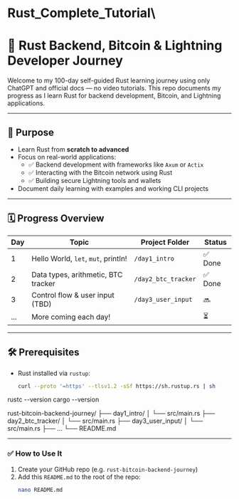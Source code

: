 # Rust_Complete_Tutorial\

# 🦀 Rust Backend, Bitcoin & Lightning Developer Journey

Welcome to my 100-day self-guided Rust learning journey using only ChatGPT and official docs — no video tutorials. This repo documents my progress as I learn Rust for backend development, Bitcoin, and Lightning applications.

---

## 📌 Purpose

- Learn Rust from **scratch to advanced**
- Focus on real-world applications:
  - ✅ Backend development with frameworks like `Axum` or `Actix`
  - ✅ Interacting with the Bitcoin network using Rust
  - ✅ Building secure Lightning tools and wallets
- Document daily learning with examples and working CLI projects

---

## 🗓️ Progress Overview

| Day | Topic                                | Project Folder           | Status   |
|-----|--------------------------------------|---------------------------|----------|
| 1   | Hello World, `let`, `mut`, println!  | `/day1_intro`             | ✅ Done  |
| 2   | Data types, arithmetic, BTC tracker  | `/day2_btc_tracker`       | ✅ Done  |
| 3   | Control flow & user input (TBD)      | `/day3_user_input`        | 🔜       |
| ... | More coming each day!                |                           | ⏳       |

---

## 🛠 Prerequisites

- Rust installed via `rustup`:  
  ```bash
  curl --proto '=https' --tlsv1.2 -sSf https://sh.rustup.rs | sh


rustc --version
cargo --version


rust-bitcoin-backend-journey/
├── day1_intro/
│   └── src/main.rs
├── day2_btc_tracker/
│   └── src/main.rs
├── day3_user_input/
│   └── src/main.rs
├── ...
└── README.md



---

### ✅ How to Use It

1. Create your GitHub repo (e.g. `rust-bitcoin-backend-journey`)
2. Add this `README.md` to the root of the repo:
   ```bash
   nano README.md

